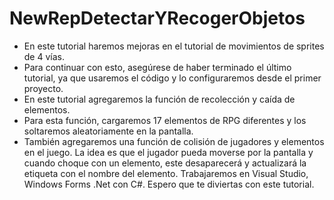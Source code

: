 # NewRepDetectarYRecogerObjetos

- En este tutorial haremos mejoras en el tutorial de movimientos de sprites de 4 vías.
- Para continuar con esto, asegúrese de haber terminado el último tutorial, ya que usaremos el código y lo configuraremos desde el primer proyecto.
- En este tutorial agregaremos la función de recolección y caída de elementos.
- Para esta función, cargaremos 17 elementos de RPG diferentes y los soltaremos aleatoriamente en la pantalla.
- También agregaremos una función de colisión de jugadores y elementos en el juego. La idea es que el jugador pueda moverse por la pantalla y cuando choque con un elemento, este desaparecerá y actualizará la etiqueta con el nombre del elemento. Trabajaremos en Visual Studio, Windows Forms .Net con C#. Espero que te diviertas con este tutorial.
